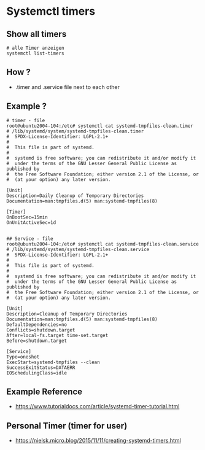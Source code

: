 # Systemctl timers

## Show all timers 

```
# alle Timer anzeigen 
systemctl list-timers 
```

## How ? 

 * .timer and .service file next to each other 

## Example ? 

```
# timer - file 
root@ubuntu2004-104:/etc# systemctl cat systemd-tmpfiles-clean.timer
# /lib/systemd/system/systemd-tmpfiles-clean.timer
#  SPDX-License-Identifier: LGPL-2.1+
#
#  This file is part of systemd.
#
#  systemd is free software; you can redistribute it and/or modify it
#  under the terms of the GNU Lesser General Public License as published by
#  the Free Software Foundation; either version 2.1 of the License, or
#  (at your option) any later version.

[Unit]
Description=Daily Cleanup of Temporary Directories
Documentation=man:tmpfiles.d(5) man:systemd-tmpfiles(8)

[Timer]
OnBootSec=15min
OnUnitActiveSec=1d


## Service - file 
root@ubuntu2004-104:/etc# systemctl cat systemd-tmpfiles-clean.service
# /lib/systemd/system/systemd-tmpfiles-clean.service
#  SPDX-License-Identifier: LGPL-2.1+
#
#  This file is part of systemd.
#
#  systemd is free software; you can redistribute it and/or modify it
#  under the terms of the GNU Lesser General Public License as published by
#  the Free Software Foundation; either version 2.1 of the License, or
#  (at your option) any later version.

[Unit]
Description=Cleanup of Temporary Directories
Documentation=man:tmpfiles.d(5) man:systemd-tmpfiles(8)
DefaultDependencies=no
Conflicts=shutdown.target
After=local-fs.target time-set.target
Before=shutdown.target

[Service]
Type=oneshot
ExecStart=systemd-tmpfiles --clean
SuccessExitStatus=DATAERR
IOSchedulingClass=idle

```

## Example Reference 


  * https://www.tutorialdocs.com/article/systemd-timer-tutorial.html


## Personal Timer (timer for user) 

  * https://nielsk.micro.blog/2015/11/11/creating-systemd-timers.html
